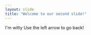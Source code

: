 ```yaml
---
layout: slide
title: "Welcome to our second slide!"
---
```

I'm witty
Use the left arrow to go back!
